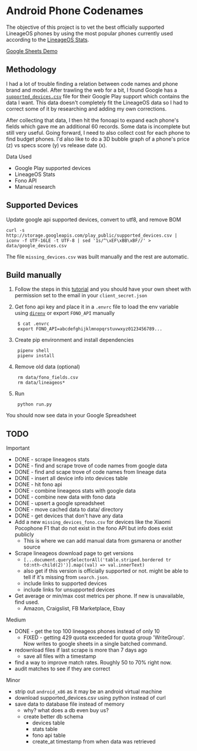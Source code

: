 # Android Phone Codenames

The objective of this project is to vet the best officially supported LineageOS phones by using the most popular phones currently used according to the [LineageOS Stats](https://stats.lineageos.org).

[Google Sheets Demo](https://docs.google.com/spreadsheets/d/1jPNMhV0SpWhsCrsvQY5CXokgTlbqypKyHTUcnr9Y2lw/edit?usp=sharing)

## Methodology

I had a lot of trouble finding a relation between code names and phone brand and model. After trawling the web for a bit, I found Google has a [`supported_devices.csv`](http://storage.googleapis.com/play_public/supported_devices.csv) file for their Google Play support which contains the data I want. This data doesn't completely fit the LineageOS data so I had to correct some of it by researching and adding my own corrections.

After collecting that data, I then hit the fonoapi to expand each phone's fields which gave me an additional 60 records. Some data is incomplete but still very useful. Going forward, I need to also collect cost for each phone to find budget phones. I'd also like to do a 3D bubble graph of a phone's price (z) vs specs score (y) vs release date (x).

Data Used

* Google Play supported devices
* LineageOS Stats
* Fono API
* Manual research

## Supported Devices

Update google api supported devices, convert to utf8, and remove BOM

    curl -s http://storage.googleapis.com/play_public/supported_devices.csv | iconv -f UTF-16LE -t UTF-8 | sed '1s/^\xEF\xBB\xBF//' > data/google_devices.csv

The file `missing_devices.csv` was built manually and the rest are automatic.

## Build manually

1. Follow the steps in this [tutorial](https://www.twilio.com/blog/2017/02/an-easy-way-to-read-and-write-to-a-google-spreadsheet-in-python.html) and you should have your own sheet with permission set to the email in your `client_secret.json`

2. Get fono api key and place it in a `.envrc` file to load the env variable using [`direnv`](https://github.com/direnv/direnv) or export `FONO_API` manually

        $ cat .envrc
        export FONO_API=abcdefghijklmnopqrstuvwxyz0123456789...

2. Create pip environment and install dependencies

        pipenv shell
        pipenv install

3. Remove old data (optional)

        rm data/fono_fields.csv
        rm data/lineageos*

4. Run

        python run.py

You should now see data in your Google Spreadsheet

## TODO

Important

* DONE - scrape lineageos stats
* DONE - find and scrape trove of code names from google data
* DONE - find and scape trove of code names from lineage data
* DONE - insert all device info into devices table
* DONE - hit fono api
* DONE - combine lineageos stats with google data
* DONE - combine new data with fono data
* DONE - upsert a google spreadsheet
* DONE - move cached data to data/ directory
* DONE - get devices that don't have any data
* Add a new `missing_devices_fono.csv` for devices like the Xiaomi Pocophone F1 that do not exist in the fono API but info does exist publicly
    * This is where we can add manual data from gsmarena or another source
* Scrape lineageos download page to get versions
    * `[...document.querySelectorAll('table.striped.bordered tr td:nth-child(2)')].map((val) => val.innerText)`
    * also get if this version is officially supported or not. might be able to tell if it's missing from `search.json`.
    * include links to supported devices
    * include links for unsupported devices
* Get average or min/max cost metrics per phone. If new is unavailable, find used.
    * Amazon, Craigslist, FB Marketplace, Ebay

Medium

* DONE - get the top 100 lineageos phones instead of only 10
    * FIXED - getting 429 quota exceeded for quota group 'WriteGroup'. Now writes to google sheets in a single batched command.
* redownload files if last scrape is more than 7 days ago
    * save all files with a timestamp
* find a way to improve match rates. Roughly 50 to 70% right now.
* audit matches to see if they are correct

Minor

* strip out `android_x86` as it may be an android virtual machine
* download supported_devices.csv using python instead of curl
* save data to database file instead of memory
    * why? what does a db even buy us?
    * create better db schema
        * devices table
        * stats table
        * fono api table
        * create_at timestamp from when data was retrieved
